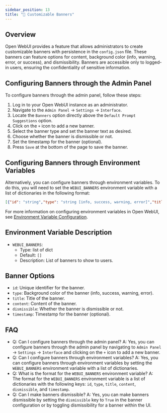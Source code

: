 ```yaml
---
sidebar_position: 13
title: "🔰 Customizable Banners"
---
```


Overview
--------

Open WebUI provides a feature that allows administrators to create customizable banners with persistence in the `config.json` file. These banners can feature options for content, background color (info, warning, error, or success), and dismissibility. Banners are accessible only to logged-in users, ensuring the confidentiality of sensitive information.

Configuring Banners through the Admin Panel
---------------------------------------------

To configure banners through the admin panel, follow these steps:

1. Log in to your Open WebUI instance as an administrator.
2. Navigate to the `Admin Panel` -> `Settings` -> `Interface`.
3. Locate the `Banners` option directly above the `Default Prompt Suggestions` option.
4. Click on the `+` icon to add a new banner.
5. Select the banner type and set the banner text as desired.
6. Choose whether the banner is dismissible or not.
7. Set the timestamp for the banner (optional).
8. Press `Save` at the bottom of the page to save the banner.

Configuring Banners through Environment Variables
------------------------------------------------

Alternatively, you can configure banners through environment variables. To do this, you will need to set the `WEBUI_BANNERS` environment variable with a list of dictionaries in the following format:

```json
[{"id": "string","type": "string [info, success, warning, error]","title": "string","content": "string","dismissible": False,"timestamp": 1000}]
```

For more information on configuring environment variables in Open WebUI, see [Environment Variable Configuration](https://docs.openwebui.com/getting-started/env-configuration#webui_banners).

Environment Variable Description
---------------------------------

- `WEBUI_BANNERS`:
  - Type: list of dict
  - Default: `[]`
  - Description: List of banners to show to users.

Banner Options
----------------

- `id`: Unique identifier for the banner.
- `type`: Background color of the banner (info, success, warning, error).
- `title`: Title of the banner.
- `content`: Content of the banner.
- `dismissible`: Whether the banner is dismissible or not.
- `timestamp`: Timestamp for the banner (optional).

FAQ
----

- Q: Can I configure banners through the admin panel?
A: Yes, you can configure banners through the admin panel by navigating to `Admin Panel` -> `Settings` -> `Interface` and clicking on the `+` icon to add a new banner.
- Q: Can I configure banners through environment variables?
A: Yes, you can configure banners through environment variables by setting the `WEBUI_BANNERS` environment variable with a list of dictionaries.
- Q: What is the format for the `WEBUI_BANNERS` environment variable?
A: The format for the `WEBUI_BANNERS` environment variable is a list of dictionaries with the following keys: `id`, `type`, `title`, `content`, `dismissible`, and `timestamp`.
- Q: Can I make banners dismissible?
A: Yes, you can make banners dismissible by setting the `dismissible` key to `True` in the banner configuration or by toggling dismissibility for a banner within the UI.
